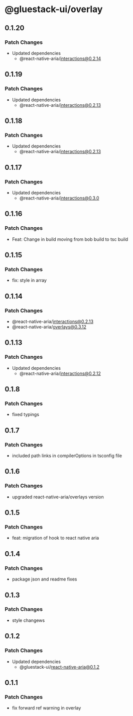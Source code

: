 # @gluestack-ui/overlay

## 0.1.20

### Patch Changes

- Updated dependencies
  - @react-native-aria/interactions@0.2.14

## 0.1.19

### Patch Changes

- Updated dependencies
  - @react-native-aria/interactions@0.2.13

## 0.1.18

### Patch Changes

- Updated dependencies
  - @react-native-aria/interactions@0.2.13

## 0.1.17

### Patch Changes

- Updated dependencies
  - @react-native-aria/interactions@0.3.0

## 0.1.16

### Patch Changes

- Feat: Change in build moving from bob build to tsc build

## 0.1.15

### Patch Changes

- fix: style in array

## 0.1.14

### Patch Changes

- @react-native-aria/interactions@0.2.13
- @react-native-aria/overlays@0.3.12

## 0.1.13

### Patch Changes

- Updated dependencies
  - @react-native-aria/interactions@0.2.12

## 0.1.8

### Patch Changes

- fixed typings

## 0.1.7

### Patch Changes

- included path links in compilerOptions in tsconfig file

## 0.1.6

### Patch Changes

- upgraded react-native-aria/overlays version

## 0.1.5

### Patch Changes

- feat: migration of hook to react native aria

## 0.1.4

### Patch Changes

- package json and readme fixes

## 0.1.3

### Patch Changes

- style changews

## 0.1.2

### Patch Changes

- Updated dependencies
  - @gluestack-ui/react-native-aria@0.1.2

## 0.1.1

### Patch Changes

- fix forward ref warning in overlay

